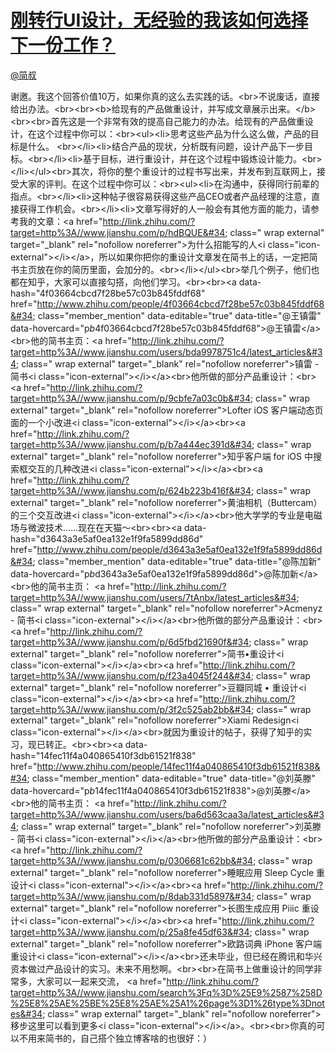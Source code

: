 
#  [刚转行UI设计，无经验的我该如何选择下一份工作？](https://zhihu.com/questions/39287374)



[@简叔](https://zhihu.com/people/c60fb167ac7cdf28570dc60c670e5ebd)

谢邀。我这个回答价值10万，如果你真的这么去实践的话。&lt;br&gt;不说废话，直接给出办法。&lt;br&gt;&lt;br&gt;&lt;b&gt;给现有的产品做重设计，并写成文章展示出来。&lt;/b&gt;&lt;br&gt;&lt;br&gt;首先这是一个非常有效的提高自己能力的办法。给现有的产品做重设计，在这个过程中你可以：&lt;br&gt;&lt;ul&gt;&lt;li&gt;思考这些产品为什么这么做，产品的目标是什么。 &lt;br&gt;&lt;/li&gt;&lt;li&gt;结合产品的现状，分析既有问题，设计产品下一步目标。&lt;br&gt;&lt;/li&gt;&lt;li&gt;基于目标，进行重设计，并在这个过程中锻炼设计能力。&lt;br&gt;&lt;/li&gt;&lt;/ul&gt;&lt;br&gt;其次，将你的整个重设计的过程书写出来，并发布到互联网上，接受大家的评判。在这个过程中你可以：&lt;br&gt;&lt;ul&gt;&lt;li&gt;在沟通中，获得同行前辈的指点。&lt;br&gt;&lt;/li&gt;&lt;li&gt;这种帖子很容易获得这些产品CEO或者产品经理的注意，直接获得工作机会。&lt;br&gt;&lt;/li&gt;&lt;li&gt;文章写得好的人一般会有其他方面的能力，请参考我的文章：&lt;a href=&#34;http://link.zhihu.com/?target=http%3A//www.jianshu.com/p/hdBQUE&#34; class=&#34; wrap external&#34; target=&#34;_blank&#34; rel=&#34;nofollow noreferrer&#34;&gt;为什么招能写的人&lt;i class=&#34;icon-external&#34;&gt;&lt;/i&gt;&lt;/a&gt;，所以如果你把你的重设计文章发在简书上的话，一定把简书主页放在你的简历里面，会加分的。&lt;br&gt;&lt;/li&gt;&lt;/ul&gt;&lt;br&gt;举几个例子，他们也都在知乎，大家可以直接勾搭，向他们学习。&lt;br&gt;&lt;br&gt;&lt;a data-hash=&#34;4f03664cbcd7f28be57c03b845fddf68&#34; href=&#34;http://www.zhihu.com/people/4f03664cbcd7f28be57c03b845fddf68&#34; class=&#34;member_mention&#34; data-editable=&#34;true&#34; data-title=&#34;@王镇雷&#34; data-hovercard=&#34;p$b$4f03664cbcd7f28be57c03b845fddf68&#34;&gt;@王镇雷&lt;/a&gt;&lt;br&gt;他的简书主页：&lt;a href=&#34;http://link.zhihu.com/?target=http%3A//www.jianshu.com/users/bda9978751c4/latest_articles&#34; class=&#34; wrap external&#34; target=&#34;_blank&#34; rel=&#34;nofollow noreferrer&#34;&gt;镇雷 - 简书&lt;i class=&#34;icon-external&#34;&gt;&lt;/i&gt;&lt;/a&gt;&lt;br&gt;他所做的部分产品重设计：&lt;br&gt;&lt;a href=&#34;http://link.zhihu.com/?target=http%3A//www.jianshu.com/p/9cbfe7a03c0b&#34; class=&#34; wrap external&#34; target=&#34;_blank&#34; rel=&#34;nofollow noreferrer&#34;&gt;Lofter iOS 客户端动态页面的一个小改进&lt;i class=&#34;icon-external&#34;&gt;&lt;/i&gt;&lt;/a&gt;&lt;br&gt;&lt;a href=&#34;http://link.zhihu.com/?target=http%3A//www.jianshu.com/p/b7a444ec391d&#34; class=&#34; wrap external&#34; target=&#34;_blank&#34; rel=&#34;nofollow noreferrer&#34;&gt;知乎客户端 for iOS 中搜索框交互的几种改进&lt;i class=&#34;icon-external&#34;&gt;&lt;/i&gt;&lt;/a&gt;&lt;br&gt;&lt;a href=&#34;http://link.zhihu.com/?target=http%3A//www.jianshu.com/p/624b223b416f&#34; class=&#34; wrap external&#34; target=&#34;_blank&#34; rel=&#34;nofollow noreferrer&#34;&gt;黄油相机（Buttercam）的三个交互改进&lt;i class=&#34;icon-external&#34;&gt;&lt;/i&gt;&lt;/a&gt;&lt;br&gt;他大学学的专业是电磁场与微波技术……现在在天猫～&lt;br&gt;&lt;br&gt;&lt;a data-hash=&#34;d3643a3e5af0ea132e1f9fa5899dd86d&#34; href=&#34;http://www.zhihu.com/people/d3643a3e5af0ea132e1f9fa5899dd86d&#34; class=&#34;member_mention&#34; data-editable=&#34;true&#34; data-title=&#34;@陈加新&#34; data-hovercard=&#34;p$b$d3643a3e5af0ea132e1f9fa5899dd86d&#34;&gt;@陈加新&lt;/a&gt;&lt;br&gt;他的简书主页： &lt;a href=&#34;http://link.zhihu.com/?target=http%3A//www.jianshu.com/users/7tAnbx/latest_articles&#34; class=&#34; wrap external&#34; target=&#34;_blank&#34; rel=&#34;nofollow noreferrer&#34;&gt;Acmenyz - 简书&lt;i class=&#34;icon-external&#34;&gt;&lt;/i&gt;&lt;/a&gt;&lt;br&gt;他所做的部分产品重设计：&lt;br&gt;&lt;a href=&#34;http://link.zhihu.com/?target=http%3A//www.jianshu.com/p/6d5fbd21690f&#34; class=&#34; wrap external&#34; target=&#34;_blank&#34; rel=&#34;nofollow noreferrer&#34;&gt;简书•重设计&lt;i class=&#34;icon-external&#34;&gt;&lt;/i&gt;&lt;/a&gt;&lt;br&gt;&lt;a href=&#34;http://link.zhihu.com/?target=http%3A//www.jianshu.com/p/f23a4045f244&#34; class=&#34; wrap external&#34; target=&#34;_blank&#34; rel=&#34;nofollow noreferrer&#34;&gt;豆瓣同城 • 重设计&lt;i class=&#34;icon-external&#34;&gt;&lt;/i&gt;&lt;/a&gt;&lt;br&gt;&lt;a href=&#34;http://link.zhihu.com/?target=http%3A//www.jianshu.com/p/3f2c525ab2bb&#34; class=&#34; wrap external&#34; target=&#34;_blank&#34; rel=&#34;nofollow noreferrer&#34;&gt;Xiami Redesign&lt;i class=&#34;icon-external&#34;&gt;&lt;/i&gt;&lt;/a&gt;&lt;br&gt;就因为重设计的帖子，获得了知乎的实习，现已转正。&lt;br&gt;&lt;br&gt;&lt;a data-hash=&#34;14fec11f4a040865410f3db61521f838&#34; href=&#34;http://www.zhihu.com/people/14fec11f4a040865410f3db61521f838&#34; class=&#34;member_mention&#34; data-editable=&#34;true&#34; data-title=&#34;@刘英滕&#34; data-hovercard=&#34;p$b$14fec11f4a040865410f3db61521f838&#34;&gt;@刘英滕&lt;/a&gt;&lt;br&gt;他的简书主页： &lt;a href=&#34;http://link.zhihu.com/?target=http%3A//www.jianshu.com/users/ba6d563caa3a/latest_articles&#34; class=&#34; wrap external&#34; target=&#34;_blank&#34; rel=&#34;nofollow noreferrer&#34;&gt;刘英滕 - 简书&lt;i class=&#34;icon-external&#34;&gt;&lt;/i&gt;&lt;/a&gt;&lt;br&gt;他所做的部分产品重设计：&lt;br&gt;&lt;a href=&#34;http://link.zhihu.com/?target=http%3A//www.jianshu.com/p/0306681c62bb&#34; class=&#34; wrap external&#34; target=&#34;_blank&#34; rel=&#34;nofollow noreferrer&#34;&gt;睡眠应用 Sleep Cycle 重设计&lt;i class=&#34;icon-external&#34;&gt;&lt;/i&gt;&lt;/a&gt;&lt;br&gt;&lt;a href=&#34;http://link.zhihu.com/?target=http%3A//www.jianshu.com/p/8dab331d5897&#34; class=&#34; wrap external&#34; target=&#34;_blank&#34; rel=&#34;nofollow noreferrer&#34;&gt;长图生成应用 Piiic 重设计&lt;i class=&#34;icon-external&#34;&gt;&lt;/i&gt;&lt;/a&gt;&lt;br&gt;&lt;a href=&#34;http://link.zhihu.com/?target=http%3A//www.jianshu.com/p/25a8fe45df63&#34; class=&#34; wrap external&#34; target=&#34;_blank&#34; rel=&#34;nofollow noreferrer&#34;&gt;欧路词典 iPhone 客户端重设计&lt;i class=&#34;icon-external&#34;&gt;&lt;/i&gt;&lt;/a&gt;&lt;br&gt;还未毕业，但已经在腾讯和华兴资本做过产品设计的实习。未来不用愁啊。&lt;br&gt;&lt;br&gt;在简书上做重设计的同学非常多，大家可以一起来交流， &lt;a href=&#34;http://link.zhihu.com/?target=http%3A//www.jianshu.com/search%3Fq%3D%25E9%2587%258D%25E8%25AE%25BE%25E8%25AE%25A1%26page%3D1%26type%3Dnotes&#34; class=&#34; wrap external&#34; target=&#34;_blank&#34; rel=&#34;nofollow noreferrer&#34;&gt;移步这里可以看到更多&lt;i class=&#34;icon-external&#34;&gt;&lt;/i&gt;&lt;/a&gt;。&lt;br&gt;&lt;br&gt;你真的可以不用来简书的，自己搭个独立博客啥的也很好：）
